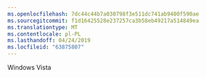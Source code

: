 ```yaml
---
ms.openlocfilehash: 7dc44c44b7a030798f3e511dc741ab9400f590ae
ms.sourcegitcommit: f1d16425528e237257ca3b58eb49217a514849ea
ms.translationtype: MT
ms.contentlocale: pl-PL
ms.lasthandoff: 04/24/2019
ms.locfileid: "63875807"
---
```

Windows Vista